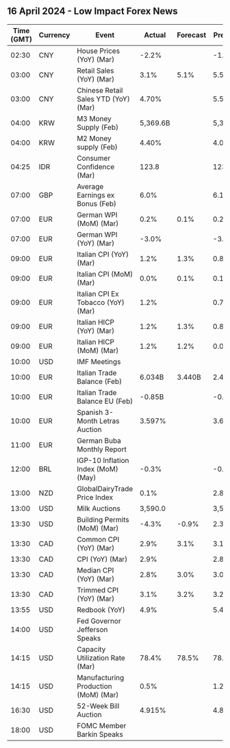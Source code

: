 ## 16 April 2024 - Low Impact Forex News

| Time (GMT) | Currency | Event | Actual | Forecast | Previous |
|------|----------|-------|--------|----------|----------|
| 02:30 | CNY | House Prices (YoY) (Mar) | -2.2% |  | -1.4% |
| 03:00 | CNY | Retail Sales (YoY) (Mar) | 3.1% | 5.1% | 5.5% |
| 03:00 | CNY | Chinese Retail Sales YTD (YoY) (Mar) | 4.70% |  | 5.50% |
| 04:00 | KRW | M3 Money Supply (Feb) | 5,369.6B |  | 5,349.9B |
| 04:00 | KRW | M2 Money supply (Feb) | 4.40% |  | 4.00% |
| 04:25 | IDR | Consumer Confidence (Mar) | 123.8 |  | 123.1 |
| 07:00 | GBP | Average Earnings ex Bonus (Feb) | 6.0% |  | 6.1% |
| 07:00 | EUR | German WPI (MoM) (Mar) | 0.2% | 0.1% | 0.2% |
| 07:00 | EUR | German WPI (YoY) (Mar) | -3.0% |  | -3.0% |
| 09:00 | EUR | Italian CPI (YoY) (Mar) | 1.2% | 1.3% | 0.8% |
| 09:00 | EUR | Italian CPI (MoM) (Mar) | 0.0% | 0.1% | 0.1% |
| 09:00 | EUR | Italian CPI Ex Tobacco (YoY) (Mar) | 1.2% |  | 0.7% |
| 09:00 | EUR | Italian HICP (YoY) (Mar) | 1.2% | 1.3% | 0.8% |
| 09:00 | EUR | Italian HICP (MoM) (Mar) | 1.2% | 1.2% | 0.0% |
| 10:00 | USD | IMF Meetings |  |  |  |
| 10:00 | EUR | Italian Trade Balance (Feb) | 6.034B | 3.440B | 2.495B |
| 10:00 | EUR | Italian Trade Balance EU (Feb) | -0.85B |  | -0.54B |
| 10:00 | EUR | Spanish 3-Month Letras Auction | 3.597% |  | 3.626% |
| 11:00 | EUR | German Buba Monthly Report |  |  |  |
| 12:00 | BRL | IGP-10 Inflation Index (MoM) (May) | -0.3% |  | -0.2% |
| 13:00 | NZD | GlobalDairyTrade Price Index | 0.1% |  | 2.8% |
| 13:00 | USD | Milk Auctions | 3,590.0 |  | 3,558.0 |
| 13:30 | USD | Building Permits (MoM) (Mar) | -4.3% | -0.9% | 2.3% |
| 13:30 | CAD | Common CPI (YoY) (Mar) | 2.9% | 3.1% | 3.1% |
| 13:30 | CAD | CPI (YoY) (Mar) | 2.9% |  | 2.8% |
| 13:30 | CAD | Median CPI (YoY) (Mar) | 2.8% | 3.0% | 3.0% |
| 13:30 | CAD | Trimmed CPI (YoY) (Mar) | 3.1% | 3.2% | 3.2% |
| 13:55 | USD | Redbook (YoY) | 4.9% |  | 5.4% |
| 14:00 | USD | Fed Governor Jefferson Speaks |  |  |  |
| 14:15 | USD | Capacity Utilization Rate (Mar) | 78.4% | 78.5% | 78.2% |
| 14:15 | USD | Manufacturing Production (MoM) (Mar) | 0.5% |  | 1.2% |
| 16:30 | USD | 52-Week Bill Auction | 4.915% |  | 4.810% |
| 18:00 | USD | FOMC Member Barkin Speaks |  |  |  |
